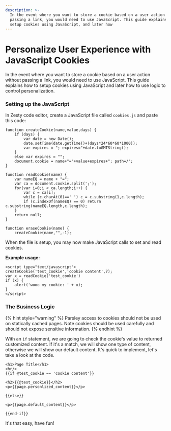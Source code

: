 ```yaml
---
description: >-
  In the event where you want to store a cookie based on a user action without
  passing a link, you would need to use JavaScript. This guide explains how to
  setup cookies using JavaScript, and later how
---
```


# Personalize User Experience with JavaScript Cookies

In the event where you want to store a cookie based on a user action without passing a link, you would need to use JavaScript. This guide explains how to setup cookies using JavaScript and later how to use logic to control personalization.

### Setting up the JavaScript

In Zesty code editor, create a JavaScript file called `cookies.js` and paste this code:

```text
function createCookie(name,value,days) {
    if (days) {
        var date = new Date();
        date.setTime(date.getTime()+(days*24*60*60*1000));
        var expires = "; expires="+date.toGMTString();
    }
    else var expires = "";
    document.cookie = name+"="+value+expires+"; path=/";
}

function readCookie(name) {
    var nameEQ = name + "=";
    var ca = document.cookie.split(';');
    for(var i=0;i < ca.length;i++) {
        var c = ca[i];
        while (c.charAt(0)==' ') c = c.substring(1,c.length);
        if (c.indexOf(nameEQ) == 0) return c.substring(nameEQ.length,c.length);
    }
    return null;
}

function eraseCookie(name) {
    createCookie(name,"",-1);
```

When the file is setup, you may now make JavaScript calls to set and read cookies.

**Example usage:**

```text
<script type="text/javascript">
createCookie('test_cookie','cookie content',7);
var x = readCookie('test_cookie')
if (x) {
    alert('wooo my cookie: ' + x);
}
</script>

```

### The Business Logic

{% hint style="warning" %}
Parsley access to cookies should not be used on statically cached pages. Note cookies should be used carefully and should not expose sensitive information.
{% endhint %}

With an `if` statement, we are going to check the cookie's value to returned customized content. If it's a match, we will show one type of content, otherwise we will show our default content. It's quick to implement, let's take a look at the code.

```text
<h1>Page Title</h1>
<hr/>
{{if @test_cookie == 'cookie content'}}

<h2>{{@test_cookie}}</h2>
<p>{{page.personlized_content}}</p>

{{else}}

<p>{{page.default_content}}</p>

{{end-if}}
```

It's that easy, have fun!

